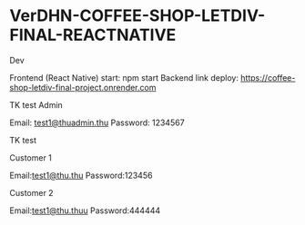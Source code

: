 ﻿# VerDHN-COFFEE-SHOP-LETDIV-FINAL-REACTNATIVE

Dev

Frontend (React Native) start: npm start
Backend link deploy: https://coffee-shop-letdiv-final-project.onrender.com

TK test Admin

Email: test1@thuadmin.thu
Password: 1234567


TK test 

Customer 1

Email:test1@thu.thu
Password:123456


Customer 2

Email:test1@thu.thuu
Password:444444
